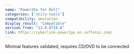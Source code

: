 ```yaml
---
name: "Power2Go for Dell"
categories: ['utils-tools']
compatibility: emulation
display_result: "Compatible"
version_from: "13.0.0718.0"
link: https://cyberlink-power2go.en.softonic.com/
---
```


Minimal features validated, requires CD/DVD to be connected 